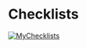 # Checklists

[![MyChecklists](https://img.shields.io/badge/-MyCheckLists-090909?style=for-the-badge&logo=GoogleDrive&logoColor=1195F5)](https://drive.google.com/drive/u/0/folders/1W4ZDfsFBED9AAXHtBemG4fvU7G-Yl6ad)